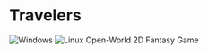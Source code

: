 # Travelers
![Windows](https://github.com/chadc1050/Travelers/actions/workflows/windows-build.yml/badge.svg)
![Linux](https://github.com/chadc1050/Travelers/actions/workflows/linux-build.yml/badge.svg)
Open-World 2D Fantasy Game
